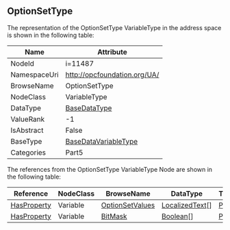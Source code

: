<!-- objecttype -->
## OptionSetType
  
<!-- end of text -->
The representation of the OptionSetType VariableType in the address space is shown in the following table:  

|Name|Attribute|
|---|---|
|NodeId|i=11487|
|NamespaceUri|http://opcfoundation.org/UA/|
|BrowseName|OptionSetType|
|NodeClass|VariableType|
|DataType|[BaseDataType](../../../Part3/DataTypes/BaseDataType/readme.md)|
|ValueRank|-1|
|IsAbstract|False|
|BaseType|[BaseDataVariableType](../../../Part5/VariableTypes/BaseDataVariableType/readme.md)|
|Categories|Part5|

The references from the OptionSetType VariableType Node are shown in the following table:  

|Reference|NodeClass|BrowseName|DataType|TypeDefinition|ModellingRule|
|---|---|---|---|---|---|
|[HasProperty](../../../Part3/ReferenceTypes/HasProperty/readme.md)|Variable|[OptionSetValues](#OptionSetValues)|[LocalizedText](../../../Part3/DataTypes/LocalizedText/readme.md)[]|[PropertyType](../../Part5/VariableTypes/PropertyType/readme.md)|[Mandatory](../../Objects/Mandatory/readme.md)|
|[HasProperty](../../../Part3/ReferenceTypes/HasProperty/readme.md)|Variable|[BitMask](#BitMask)|[Boolean](../../../Part3/DataTypes/Boolean/readme.md)[]|[PropertyType](../../Part5/VariableTypes/PropertyType/readme.md)|[Optional](../../Objects/Optional/readme.md)|


